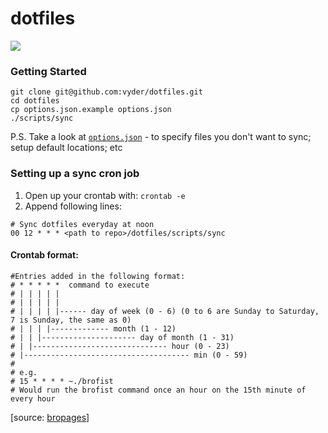 dotfiles
========

![](http://i.imgur.com/cRBxFU1.jpg)

### Getting Started

```
git clone git@github.com:vyder/dotfiles.git
cd dotfiles
cp options.json.example options.json
./scripts/sync
```

P.S. Take a look at [`options.json`](options.json.example) - to specify files you don't want to sync; setup default locations; etc

### Setting up a sync cron job

1. Open up your crontab with: `crontab -e`
2. Append following lines:
```
# Sync dotfiles everyday at noon
00 12 * * * <path to repo>/dotfiles/scripts/sync
```

#### Crontab format:
```
#Entries added in the following format:
# * * * * *  command to execute
# | | | | |
# | | | | |
# | | | | |------ day of week (0 - 6) (0 to 6 are Sunday to Saturday, 7 is Sunday, the same as 0)
# | | | |------------- month (1 - 12)
# | | |--------------------- day of month (1 - 31)
# | |------------------------------ hour (0 - 23)
# |------------------------------------- min (0 - 59)
#
# e.g.
# 15 * * * * ~./brofist
# Would run the brofist command once an hour on the 15th minute of every hour
```
\[source: [bropages](http://bropages.org/)\]

